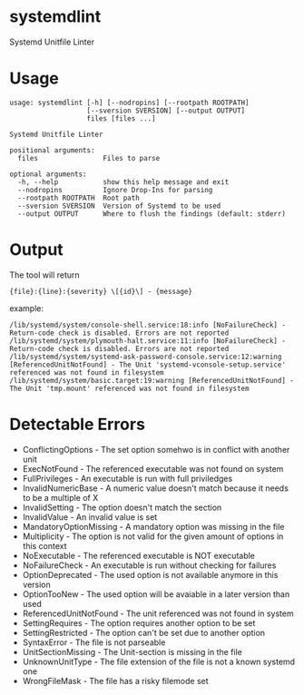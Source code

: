 # systemdlint
Systemd Unitfile Linter

# Usage
```
usage: systemdlint [-h] [--nodropins] [--rootpath ROOTPATH]
                   [--sversion SVERSION] [--output OUTPUT]
                   files [files ...]

Systemd Unitfile Linter

positional arguments:
  files                Files to parse

optional arguments:
  -h, --help           show this help message and exit
  --nodropins          Ignore Drop-Ins for parsing
  --rootpath ROOTPATH  Root path
  --sversion SVERSION  Version of Systemd to be used
  --output OUTPUT      Where to flush the findings (default: stderr)
```

# Output

The tool will return 

    {file}:{line}:{severity} \[{id}\] - {message}

example:
```
/lib/systemd/system/console-shell.service:18:info [NoFailureCheck] - Return-code check is disabled. Errors are not reported
/lib/systemd/system/plymouth-halt.service:11:info [NoFailureCheck] - Return-code check is disabled. Errors are not reported
/lib/systemd/system/systemd-ask-password-console.service:12:warning [ReferencedUnitNotFound] - The Unit 'systemd-vconsole-setup.service' referenced was not found in filesystem
/lib/systemd/system/basic.target:19:warning [ReferencedUnitNotFound] - The Unit 'tmp.mount' referenced was not found in filesystem
```

# Detectable Errors

 * ConflictingOptions - The set option somehwo is in conflict with another unit
 * ExecNotFound - The referenced executable was not found on system
 * FullPrivileges - An executable is run with full priviledges
 * InvalidNumericBase - A numeric value doesn't match because it needs to be a multiple of X
 * InvalidSetting - The option doesn't match the section
 * InvalidValue - An invalid value is set
 * MandatoryOptionMissing - A mandatory option was missing in the file
 * Multiplicity - The option is not valid for the given amount of options in this context
 * NoExecutable - The referenced executable is NOT executable
 * NoFailureCheck - An executable is run without checking for failures 
 * OptionDeprecated - The used option is not available anymore in this version
 * OptionTooNew - The used option will be avaiable in a later version than used
 * ReferencedUnitNotFound - The unit referenced was not found in system
 * SettingRequires - The option requires another option to be set
 * SettingRestricted - The option can't be set due to another option
 * SyntaxError - The file is not parseable 
 * UnitSectionMissing - The Unit-section is missing in the file
 * UnknownUnitType - The file extension of the file is not a known systemd one
 * WrongFileMask - The file has a risky filemode set

